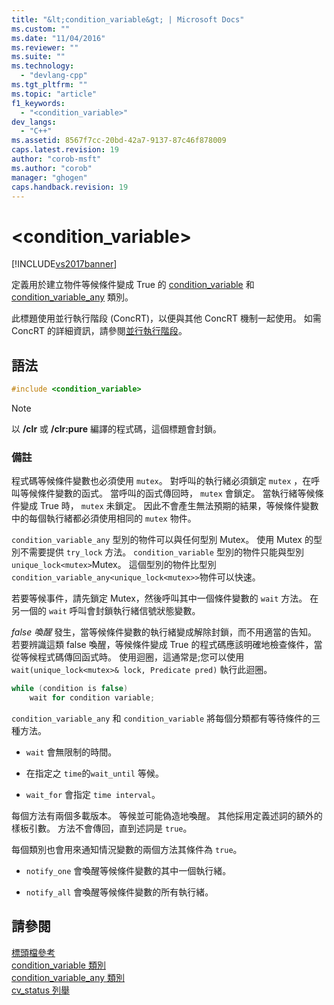 ```yaml
---
title: "&lt;condition_variable&gt; | Microsoft Docs"
ms.custom: ""
ms.date: "11/04/2016"
ms.reviewer: ""
ms.suite: ""
ms.technology: 
  - "devlang-cpp"
ms.tgt_pltfrm: ""
ms.topic: "article"
f1_keywords: 
  - "<condition_variable>"
dev_langs: 
  - "C++"
ms.assetid: 8567f7cc-20bd-42a7-9137-87c46f878009
caps.latest.revision: 19
author: "corob-msft"
ms.author: "corob"
manager: "ghogen"
caps.handback.revision: 19
---
```

# &lt;condition_variable&gt;
[!INCLUDE[vs2017banner](../assembler/inline/includes/vs2017banner.md)]

定義用於建立物件等候條件變成 True 的 [condition\_variable](../standard-library/condition-variable-class.md) 和 [condition\_variable\_any](../standard-library/condition-variable-any-class.md) 類別。  
  
 此標題使用並行執行階段 \(ConcRT\)，以便與其他 ConcRT 機制一起使用。  如需 ConcRT 的詳細資訊，請參閱[並行執行階段](../parallel/concrt/concurrency-runtime.md)。  
  
## 語法  
  
```cpp  
#include <condition_variable>  
```  
  
> [!NOTE]
>  以 **\/clr** 或 **\/clr:pure** 編譯的程式碼，這個標題會封鎖。  
  
### 備註  
 程式碼等候條件變數也必須使用 `mutex`。  對呼叫的執行緒必須鎖定 `mutex` ，在呼叫等候條件變數的函式。  當呼叫的函式傳回時， `mutex` 會鎖定。  當執行緒等候條件變成 True 時， `mutex` 未鎖定。  因此不會產生無法預期的結果，等候條件變數中的每個執行緒都必須使用相同的 `mutex` 物件。  
  
 `condition_variable_any` 型別的物件可以與任何型別 Mutex。  使用 Mutex 的型別不需要提供 `try_lock` 方法。  `condition_variable` 型別的物件只能與型別 `unique_lock<mutex>`Mutex。  這個型別的物件比型別 `condition_variable_any<unique_lock<mutex>>`物件可以快速。  
  
 若要等候事件，請先鎖定 Mutex，然後呼叫其中一個條件變數的 `wait` 方法。  在另一個的 `wait` 呼叫會封鎖執行緒信號狀態變數。  
  
 *false 喚醒* 發生，當等候條件變數的執行緒變成解除封鎖，而不用適當的告知。  若要辨識這類 false 喚醒，等候條件變成 True 的程式碼應該明確地檢查條件，當從等候程式碼傳回函式時。  使用迴圈，這通常是;您可以使用 `wait(unique_lock<mutex>& lock, Predicate pred)` 執行此迴圈。  
  
```cpp  
while (condition is false)  
    wait for condition variable;  
```  
  
 `condition_variable_any` 和 `condition_variable` 將每個分類都有等待條件的三種方法。  
  
-   `wait` 會無限制的時間。  
  
-   在指定之 `time`的`wait_until` 等候。  
  
-   `wait_for` 會指定 `time interval`。  
  
 每個方法有兩個多載版本。  等候並可能偽造地喚醒。  其他採用定義述詞的額外的樣板引數。  方法不會傳回，直到述詞是 `true`。  
  
 每個類別也會用來通知情況變數的兩個方法其條件為 `true`。  
  
-   `notify_one` 會喚醒等候條件變數的其中一個執行緒。  
  
-   `notify_all` 會喚醒等候條件變數的所有執行緒。  
  
## 請參閱  
 [標頭檔參考](../standard-library/cpp-standard-library-header-files.md)   
 [condition\_variable 類別](../standard-library/condition-variable-class.md)   
 [condition\_variable\_any 類別](../standard-library/condition-variable-any-class.md)   
 [cv\_status 列舉](../Topic/cv_status%20Enumeration.md)
